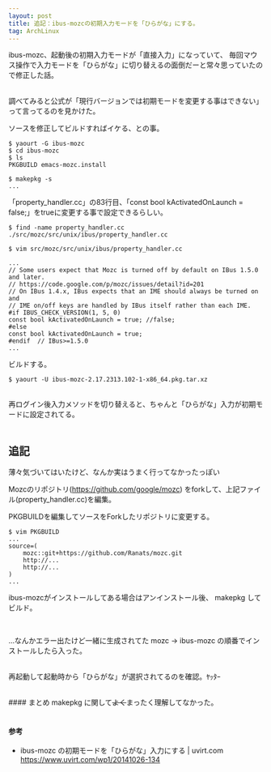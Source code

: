 ```yaml
---
layout: post
title: 追記：ibus-mozcの初期入力モードを「ひらがな」にする。
tag: ArchLinux
---
```


ibus-mozc、起動後の初期入力モードが「直接入力」になっていて、
毎回マウス操作で入力モードを「ひらがな」に切り替えるの面倒だーと常々思っていたので修正した話。
<br>
<br>

調べてみると公式が「現行バージョンでは初期モードを変更する事はできない」って言ってるのを見かけた。

ソースを修正してビルドすればイケる、との事。

```
$ yaourt -G ibus-mozc
$ cd ibus-mozc
$ ls
PKGBUILD emacs-mozc.install

$ makepkg -s
...
```

「property_handler.cc」の83行目、「const bool kActivatedOnLaunch = false;」をtrueに変更する事で設定できるらしい。

```
$ find -name property_handler.cc
./src/mozc/src/unix/ibus/property_handler.cc

$ vim src/mozc/src/unix/ibus/property_handler.cc

...
// Some users expect that Mozc is turned off by default on IBus 1.5.0 and later.
// https://code.google.com/p/mozc/issues/detail?id=201
// On IBus 1.4.x, IBus expects that an IME should always be turned on and
// IME on/off keys are handled by IBus itself rather than each IME.
#if IBUS_CHECK_VERSION(1, 5, 0)
const bool kActivatedOnLaunch = true; //false;
#else
const bool kActivatedOnLaunch = true;
#endif  // IBus>=1.5.0
...
```

ビルドする。

```
$ yaourt -U ibus-mozc-2.17.2313.102-1-x86_64.pkg.tar.xz
```

<br>
再ログイン後入力メソッドを切り替えると、ちゃんと「ひらがな」入力が初期モードに設定されてる。

<br>
<br>

## 追記
薄々気づいてはいたけど、なんか実はうまく行ってなかったっぽい

Mozcのリポジトリ(https://github.com/google/mozc) をforkして、上記ファイル(property_handler.cc)を編集。

PKGBUILDを編集してソースをForkしたリポジトリに変更する。

```
$ vim PKGBUILD
...
source=(
	mozc::git+https://github.com/Ranats/mozc.git
    http://...
    http://...
)
...
```

ibus-mozcがインストールしてある場合はアンインストール後、
makepkg してビルド。

<br>

...なんかエラー出たけど一緒に生成されてた mozc -> ibus-mozc の順番でインストールしたら入った。  
<br>

再起動して起動時から「ひらがな」が選択されてるのを確認。ﾔｯﾀｰ

<br>
#### まとめ
makepkg に関して<s>よく</s>まったく理解してなかった。
<br><br>

#### 参考
- ibus-mozc の初期モードを「ひらがな」入力にする | uvirt.com https://www.uvirt.com/wp1/20141026-134